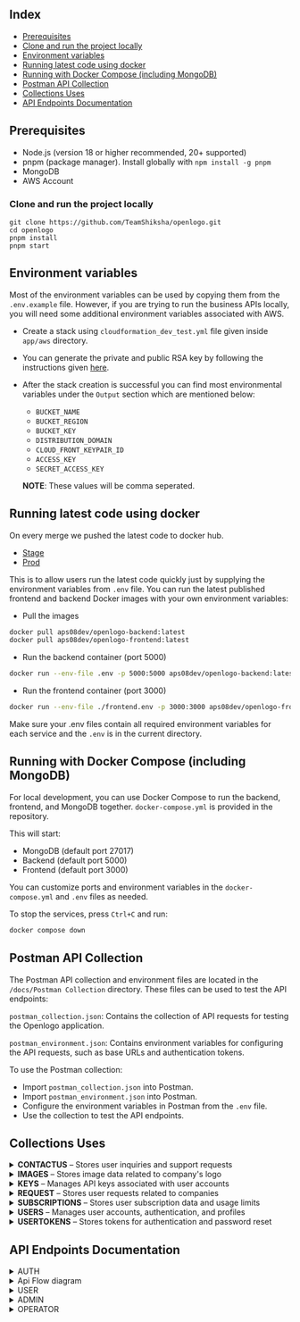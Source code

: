 ## Index

- [Prerequisites](#prerequisites)
- [Clone and run the project locally](#clone-and-run-the-project-locally)
- [Environment variables](#environment-variables)
- [Running latest code using docker](#running-latest-code-using-docker)
- [Running with Docker Compose (including MongoDB)](#running-with-docker-compose-including-mongodb)
- [Postman API Collection](#postman-api-collection)
- [Collections Uses](#collections-uses)
- [API Endpoints Documentation](#api-endpoints-documentation)

## Prerequisites
- Node.js (version 18 or higher recommended, 20+ supported)
- pnpm (package manager). Install globally with `npm install -g pnpm`
- MongoDB
- AWS Account

### Clone and run the project locally
   ```
   git clone https://github.com/TeamShiksha/openlogo.git
   cd openlogo
   pnpm install
   pnpm start
   ```

## Environment variables

Most of the environment variables can be used by copying them from the `.env.example` file. However, if you are trying to run the business APIs locally, you will need some additional environment variables associated with AWS.

- Create a stack using `cloudformation_dev_test.yml` file given inside `app/aws` directory.
- You can generate the private and public RSA key by following the instructions given [here](https://docs.aws.amazon.com/AmazonCloudFront/latest/DeveloperGuide/private-content-trusted-signers.html).
- After the stack creation is successful you can find most environmental variables under the `Output` section which are mentioned below:
   - `BUCKET_NAME`
   - `BUCKET_REGION`
   - `BUCKET_KEY`
   - `DISTRIBUTION_DOMAIN`
   - `CLOUD_FRONT_KEYPAIR_ID`
   - `ACCESS_KEY`
   - `SECRET_ACCESS_KEY`

    **NOTE**: These values will be comma seperated.

## Running latest code using docker

On every merge we pushed the latest code to docker hub.
- [Stage](https://hub.docker.com/u/aps08dev)
- [Prod](https://hub.docker.com/u/aps08)

This is to allow users run the latest code quickly just by supplying the environment variables from `.env` file. You can run the latest published frontend and backend Docker images with your own environment variables:
- Pull the images
```sh
docker pull aps08dev/openlogo-backend:latest
docker pull aps08dev/openlogo-frontend:latest
```
- Run the backend container (port 5000)
```sh
docker run --env-file .env -p 5000:5000 aps08dev/openlogo-backend:latest
```
- Run the frontend container (port 3000)
```sh
docker run --env-file ./frontend.env -p 3000:3000 aps08dev/openlogo-frontend:latest
```
Make sure your .env files contain all required environment variables for each service and the `.env` is in the current directory.

## Running with Docker Compose (including MongoDB)

For local development, you can use Docker Compose to run the backend, frontend, and MongoDB together. `docker-compose.yml` is provided in the repository.

This will start:
- MongoDB (default port 27017)
- Backend (default port 5000)
- Frontend (default port 3000)

You can customize ports and environment variables in the `docker-compose.yml` and `.env` files as needed.

To stop the services, press `Ctrl+C` and run:
```sh
docker compose down
```

## Postman API Collection

The Postman API collection and environment files are located in the ```/docs/Postman Collection``` directory. These files can be used to test the API endpoints:

```postman_collection.json```: Contains the collection of API requests for testing the Openlogo application.

```postman_environment.json```: Contains environment variables for configuring the API requests, such as base URLs and authentication tokens.

To use the Postman collection:

- Import ```postman_collection.json``` into Postman.
- Import ```postman_environment.json``` into Postman.
- Configure the environment variables in Postman from the ```.env``` file.
- Use the collection to test the API endpoints.

## Collections Uses

<details>
  <summary><strong>CONTACTUS</strong> – Stores user inquiries and support requests</summary>
  <table>
    <thead>
      <tr><th>Field</th><th>Type</th><th>Description</th></tr>
    </thead>
    <tbody>
      <tr><td>email</td><td>string</td><td>User's email address (required)</td></tr>
      <tr><td>name</td><td>string</td><td>Name of the user (required)</td></tr>
      <tr><td>message</td><td>string</td><td>Message or inquiry submitted by user (required)</td></tr>
      <tr><td>status</td><td>string (enum)</td><td>Status of the inquiry (e.g. PENDING)</td></tr>
      <tr><td>operator</td><td>ObjectId (ref: users)</td><td>Support operator assigned to handle the inquiry</td></tr>
      <tr><td>is_deleted</td><td>boolean</td><td>Soft delete flag</td></tr>
      <tr><td>openedAt</td><td>date</td><td>Timestamp when inquiry was opened</td></tr>
      <tr><td>closedAt</td><td>date (nullable)</td><td>Timestamp when inquiry was closed</td></tr>
      <tr><td>updated_at</td><td>date</td><td>Last update timestamp</td></tr>
      <tr><td>comment</td><td>string (optional)</td><td>Operator’s internal comments</td></tr>
    </tbody>
  </table>
</details>

<details>
  <summary><strong>IMAGES</strong> – Stores image data related to company's logo</summary>
  <table>
    <thead>
      <tr><th>Field</th><th>Type</th><th>Description</th></tr>
    </thead>
    <tbody>
      <tr><td>user_id</td><td>string</td><td>ID of the user who uploaded the image (required)</td></tr>
      <tr><td>company_name</td><td>string</td><td>Name of the company associated with the image (required)</td></tr>
      <tr><td>company_uri</td><td>string</td><td>URI related to the company (required)</td></tr>
      <tr><td>image_size</td><td>number</td><td>Size of the image in bytes (required)</td></tr>
      <tr><td>is_deleted</td><td>boolean</td><td>Soft delete flag</td></tr>
      <tr><td>updated_at</td><td>date</td><td>Last updated timestamp</td></tr>
      <tr><td>extension</td><td>string</td><td>File extension of the image (required)</td></tr>
    </tbody>
  </table>
</details>

<details>
  <summary><strong>KEYS</strong> – Manages API keys associated with user accounts</summary>
  <table>
    <thead>
      <tr><th>Field</th><th>Type</th><th>Description</th></tr>
    </thead>
    <tbody>
      <tr><td>api_key</td><td>string (hashed)</td><td>API key string (auto-generated and hashed)</td></tr>
      <tr><td>key_description</td><td>string</td><td>Description or label for the API key (required)</td></tr>
      <tr><td>updated_at</td><td>date</td><td>Last updated timestamp</td></tr>
      <tr><td>subscription_id</td><td>ObjectId (ref: subscriptions)</td><td>Subscription associated with the key</td></tr>
    </tbody>
  </table>
</details>

<details>
  <summary><strong>REQUEST</strong> – Stores user requests related to companies</summary>
  <table>
    <thead>
      <tr><th>Field</th><th>Type</th><th>Description</th></tr>
    </thead>
    <tbody>
      <tr><td>user_id</td><td>ObjectId (ref: users)</td><td>User who submitted the request (required)</td></tr>
      <tr><td>companyUrl</td><td>string (URL)</td><td>Company URL (validated) (required)</td></tr>
      <tr><td>status</td><td>string (enum)</td><td>Status of the request (default: PENDING)</td></tr>
      <tr><td>operator</td><td>ObjectId (ref: users)</td><td>Assigned operator handling the request</td></tr>
      <tr><td>comment</td><td>string (optional)</td><td>Internal comments by operator</td></tr>
      <tr><td>openedAt</td><td>date</td><td>Timestamp when request was opened</td></tr>
      <tr><td>closedAt</td><td>date (nullable)</td><td>Timestamp when request was closed</td></tr>
      <tr><td>updated_at</td><td>date</td><td>Last updated timestamp</td></tr>
    </tbody>
  </table>
</details>

<details>
  <summary><strong>SUBSCRIPTIONS</strong> – Stores user subscription data and usage limits</summary>
  <table>
    <thead>
      <tr><th>Field</th><th>Type</th><th>Description</th></tr>
    </thead>
    <tbody>
      <tr><td>type</td><td>string (enum)</td><td>Subscription type (required)</td></tr>
      <tr><td>key_limit</td><td>number</td><td>Maximum allowed API keys (required)</td></tr>
      <tr><td>usage_limit</td><td>number</td><td>Maximum allowed usage count (required)</td></tr>
      <tr><td>usage_count</td><td>number</td><td>Current usage count (default: 0)</td></tr>
      <tr><td>is_active</td><td>boolean</td><td>Whether subscription is active (required)</td></tr>
      <tr><td>payment</td><td>string (optional)</td><td>Payment info or transaction reference</td></tr>
      <tr><td>updated_at</td><td>date</td><td>Last updated timestamp</td></tr>
    </tbody>
  </table>
</details>

<details>
  <summary><strong>USERS</strong> – Manages user accounts, authentication, and profiles</summary>
  <table>
    <thead>
      <tr><th>Field</th><th>Type</th><th>Description</th></tr>
    </thead>
    <tbody>
      <tr><td>email</td><td>string (unique)</td><td>User email for login (required)</td></tr>
      <tr><td>name</td><td>string</td><td>User full name (required)</td></tr>
      <tr><td>password</td><td>string (hashed)</td><td>User password (required)</td></tr>
      <tr><td>role</td><td>string (enum)</td><td>User role, e.g., CUSTOMER (default)</td></tr>
      <tr><td>is_verified</td><td>boolean</td><td>Email verification status (default: false)</td></tr>
      <tr><td>subscription_id</td><td>ObjectId (ref: subscriptions)</td><td>Reference to user subscription</td></tr>
      <tr><td>keys</td><td>Array of ObjectId (ref: keys)</td><td>API keys linked to user</td></tr>
      <tr><td>is_deleted</td><td>boolean</td><td>Soft delete flag</td></tr>
      <tr><td>updated_at</td><td>date</td><td>Last update timestamp</td></tr>
    </tbody>
  </table>
</details>

<details>
  <summary><strong>USERTOKENS</strong> – Stores tokens for authentication and password reset</summary>
  <table>
    <thead>
      <tr><th>Field</th><th>Type</th><th>Description</th></tr>
    </thead>
    <tbody>
      <tr><td>token</td><td>string</td><td>Unique token string (auto-generated)</td></tr>
      <tr><td>user_id</td><td>string</td><td>ID of the user associated with the token</td></tr>
      <tr><td>type</td><td>string (enum)</td><td>Type of token (FORGOT, VERIFY)</td></tr>
      <tr><td>is_deleted</td><td>boolean</td><td>Soft delete flag</td></tr>
      <tr><td>expire_at</td><td>date</td><td>Expiration timestamp (default 1 day after creation)</td></tr>
    </tbody>
  </table>
</details>

## API Endpoints Documentation

<details>
<summary>AUTH</summary>

| URL | Method | Auth Required | Description |
|-----|--------|---------------|-------------|
| `/auth/signup` | POST | False | Register a new user |

> <details>
> <summary>Request body</summary>
>
> ```json
> {
>   "name": "Arjun Sharma",
>   "email": "arjunsharma@gmail.com",
>   "password": "securePassword@123",
>   "confirmPassword": "securePassword@123"
> }
> ```
> </details>
>
> <details>
> <summary>Response body</summary>
>
> ```json
> {
>   "statusCode": 200
> }
> ```
>
> **Response:** `200 OK` - User registered successfully</br>
> **Response:** `400 Bad Request` - Invalid input data</br>
> **Response:** `409 Conflict` - Email already exists
> </details>

<details>
<summary>Api Flow diagram</summary>

```mermaid
flowchart TD
%% API Flow: POST /auth/signup
Start[POST /auth/signup<br/>Request Body: name + email + password] --> ValidateInput[Validate Request Body]

ValidateInput --> InputValid{Input Valid?}
InputValid -->|No| Input422[Return 422 Invalid Input Data]
InputValid -->|Yes| CheckEmail[Check if Email Exists]

CheckEmail --> EmailExists{Email Already Exists?}
EmailExists -->|Yes| Email400[Return 400 Email Already Exists]
EmailExists -->|No| CreateSubscription[Create New Subscription]

CreateSubscription --> SubCreated{Subscription Created?}
SubCreated -->|No| Server500[Return 500 Internal Server Error]
SubCreated -->|Yes| CreateUser[Create New User]

CreateUser --> UserCreated{User Created?}
UserCreated -->|No| Server500
UserCreated -->|Yes| CreateToken[Create Verification Token]

CreateToken --> TokenCreated{Token Created?}
TokenCreated -->|No| Success201[Return 201 Something Went Wrong]
TokenCreated -->|Yes| SendEmail[Send Verification Email]

SendEmail --> Success200[Return 200 OK]

classDef startEnd fill:#81C8FF,stroke:#4682B4,stroke-width:2px,color:#000;
classDef decision fill:#FFD54F,stroke:#FFB300,stroke-width:2px,color:#000;
classDef success fill:#A5D6A7,stroke:#388E3C,stroke-width:2px,color:#000;
classDef error fill:#EF9A9A,stroke:#D32F2F,stroke-width:2px,color:#000;
classDef warning fill:#FFCC80,stroke:#F57C00,stroke-width:2px,color:#000;

class Start,Success200 startEnd
class InputValid,EmailExists,SubCreated,UserCreated,TokenCreated decision
class Success200 success
class Input422,Email400,Server500 error
class Success201 warning

``` 
</details>

---
| URL | Method | Auth Required | Description |
|-----|--------|---------------|-------------|
| `/auth/signin` | POST | False | Log in and start a session |

> <details>
> <summary>Request body</summary>
>
> ```json
> {
>   "email": "arjunsharma@gmail.com",
>   "password": "securePassword@123"
> }
> ```
> </details>
>
> <details>
> <summary>Response body</summary>
>
> ```json
> {
>   "statusCode": 200
> }
> ```
>
> **Response:** `200 OK` - Login successful</br>
> **Response:** `401 Unauthorized` - Invalid credentials</br>
> **Response:** `400 Bad Request` - Invalid input data
> </details>


<details>
<summary>Api Flow diagram</summary>

```mermaid
flowchart TD
%% API Flow: POST /auth/signin
Start[POST /auth/signin<br/>Request Body: email + password] --> GuestCheck{Guest User?}

GuestCheck -->|Yes| GetGuestUser[Get Guest User Data]
GuestCheck -->|No| ValidateInput[Validate Request Body]

ValidateInput --> InputValid{Input Valid?}
InputValid -->|No| Input422[Return 422 Invalid Input Data]
InputValid -->|Yes| CheckUser[Check if User Exists]

CheckUser --> UserExists{User Exists?}
UserExists -->|No| User404[Return 404 Incorrect Email/Password]
UserExists -->|Yes| CheckVerified{Email Verified?}

CheckVerified -->|No| Verify403[Return 403 Email Not Verified]
CheckVerified -->|Yes| VerifyPassword[Match Password]

VerifyPassword --> PasswordMatch{Password Matches?}
PasswordMatch -->|No| User404
PasswordMatch -->|Yes| SetCookie[Set JWT Cookie]

GetGuestUser --> SetCookie
SetCookie --> Success200[Return 200 OK]

classDef startEnd fill:#81C8FF,stroke:#4682B4,stroke-width:2px,color:#000;
classDef decision fill:#FFD54F,stroke:#FFB300,stroke-width:2px,color:#000;
classDef success fill:#A5D6A7,stroke:#388E3C,stroke-width:2px,color:#000;
classDef error fill:#EF9A9A,stroke:#D32F2F,stroke-width:2px,color:#000;
classDef warning fill:#FFCC80,stroke:#F57C00,stroke-width:2px,color:#000;

class Start,Success200 startEnd
class GuestCheck,InputValid,UserExists,CheckVerified,PasswordMatch decision
class Success200 success
class Input422,User404,Verify403 error

``` 
</details>

---
| URL | Method | Auth Required | Description |
|-----|--------|---------------|-------------|
| `/auth/signout` | POST | True | Terminate the session |

> <details>
> <summary>Response body</summary>
>
> ```json
> {
>   "message": "Logged out successfully",
>   "success": true
> }
> ```
>
> **Response:** `200 OK` - Logout successful</br>
> **Response:** `401 Unauthorized` - Not authenticated
> </details>


<details>
<summary>Api Flow diagram</summary>

```mermaid
flowchart TD
%% API Flow: POST /auth/signout
Start[POST /auth/signout] --> CheckCookie{JWT Cookie Present?}

CheckCookie -->|No| Cookie400[Return 400 Session Failed]
CheckCookie -->|Yes| ClearCookie[Clear JWT Cookie]

ClearCookie --> Success205[Return 205 Reset Content]

classDef startEnd fill:#81C8FF,stroke:#4682B4,stroke-width:2px,color:#000;
classDef decision fill:#FFD54F,stroke:#FFB300,stroke-width:2px,color:#000;
classDef success fill:#A5D6A7,stroke:#388E3C,stroke-width:2px,color:#000;
classDef error fill:#EF9A9A,stroke:#D32F2F,stroke-width:2px,color:#000;
classDef warning fill:#FFCC80,stroke:#F57C00,stroke-width:2px,color:#000;

class Start,Success205 startEnd
class CheckCookie decision
class Success205 success
class Cookie400 error
``` 
</details>

---
| URL | Method | Auth Required | Description |
|-----|--------|---------------|-------------|
| `/auth/verify/:token?` | GET | False | Validate the user session token or verify email |

> <details>
> <summary>Response body</summary>
>
> ```json
> {
>   "statusCode" : 200
> }
> ```
>
> **Response:** `200 OK` - Token valid or email verified</br>
> **Response:** `400 Bad Request` - Invalid token</br>
> **Response:** `401 Unauthorized` - Invalid session
> </details>


<details>
<summary>Api Flow diagram</summary>

```mermaid
flowchart TD
%% API Flow: GET /auth/verify/:token
Start[GET /auth/verify/:token<br/>Param: token] --> ValidateToken{Token Present?}

ValidateToken -->|No| Token422[Return 422 Invalid Token]
ValidateToken -->|Yes| FetchToken[Fetch User Token]

FetchToken --> TokenExists{Token Exists?}
TokenExists -->|No| CheckDeleted[Check Deleted Token]
TokenExists -->|Yes| CheckExpiry{Token Expired?}

CheckDeleted --> DeletedExists{Deleted Token Found?}
DeletedExists -->|Yes| Already200[Return 200 Already Verified]
DeletedExists -->|No| Token400[Return 400 Invalid Token]

CheckExpiry -->|Yes| Expired403[Return 403 Expired Token]
CheckExpiry -->|No| GetUser[Get User Data]

GetUser --> UserExists{User Exists?}
UserExists -->|No| User404[Return 404 Invalid Token]
UserExists -->|Yes| AlreadyVerified{Already Verified?}

AlreadyVerified -->|Yes| DeleteToken[Delete Token]
DeleteToken --> Already200
AlreadyVerified -->|No| VerifyUser[Verify User Account]

VerifyUser --> VerifySuccess{Verification Successful?}
VerifySuccess -->|No| Verify500[Return 500 Verification Failed]
VerifySuccess -->|Yes| DeleteTokenSuccess[Delete Used Token]

DeleteTokenSuccess --> DeleteSuccess{Delete Successful?}
DeleteSuccess -->|No| Server500[Return 500 Internal Server Error]
DeleteSuccess -->|Yes| Success200[Return 200 Email Verified Successfully]

classDef startEnd fill:#81C8FF,stroke:#4682B4,stroke-width:2px,color:#000;
classDef decision fill:#FFD54F,stroke:#FFB300,stroke-width:2px,color:#000;
classDef success fill:#A5D6A7,stroke:#388E3C,stroke-width:2px,color:#000;
classDef error fill:#EF9A9A,stroke:#D32F2F,stroke-width:2px,color:#000;
classDef warning fill:#FFCC80,stroke:#F57C00,stroke-width:2px,color:#000;

class Start,Success200,Already200 startEnd
class ValidateToken,TokenExists,DeletedExists,CheckExpiry,UserExists,AlreadyVerified,VerifySuccess,DeleteSuccess decision
class Success200,Already200 success
class Token422,Token400,Expired403,User404,Verify500,Server500 error

``` 
</details>

---
| URL | Method | Auth Required | Description |
|-----|--------|---------------|-------------|
| `/auth/password/forgot` | POST | False | Initiate password recovery |

> <details>
> <summary>Request body</summary>
>
> ```json
> {
>   "email": "user@example.com"
> }
> ```
> </details>
>
> <details>
> <summary>Response body</summary>
>
> ```json
> {
>   "statusCode": 200
> }
> ```
>
> **Response:** `200 OK` - Password reset email sent</br>
> **Response:** `400 Bad Request` - Invalid email</br>
> **Response:** `404 Not Found` - Email not found
> </details>


<details>
<summary>Api Flow diagram</summary>

```mermaid

flowchart TD
%% API Flow: POST /auth/password/forgot
Start[POST /auth/password/forgot<br/>Request Body: email] --> ValidateInput[Validate Request Body]

ValidateInput --> InputValid{Input Valid?}
InputValid -->|No| Input422[Return 422 Invalid Input Data]
InputValid -->|Yes| CheckUser[Check if User Exists]

CheckUser --> UserExists{User Exists?}
UserExists -->|No| User404[Return 404 Email Doesn't Exist]
UserExists -->|Yes| CreateToken[Create Forgot Password Token]

CreateToken --> TokenCreated{Token Created?}
TokenCreated -->|No| Server500[Return 500 Internal Server Error]
TokenCreated -->|Yes| SendEmail[Send Reset Email]

SendEmail --> Success200[Return 200 OK]

classDef startEnd fill:#81C8FF,stroke:#4682B4,stroke-width:2px,color:#000;
classDef decision fill:#FFD54F,stroke:#FFB300,stroke-width:2px,color:#000;
classDef success fill:#A5D6A7,stroke:#388E3C,stroke-width:2px,color:#000;
classDef error fill:#EF9A9A,stroke:#D32F2F,stroke-width:2px,color:#000;
classDef warning fill:#FFCC80,stroke:#F57C00,stroke-width:2px,color:#000;

class Start,Success200 startEnd
class InputValid,UserExists,TokenCreated decision
class Success200 success
class Input422,User404,Server500 error

``` 
</details>

---
| URL | Method | Auth Required | Description |
|-----|--------|---------------|-------------|
| `/auth/password/forgot/:token?` | GET | False | Get password reset session |

> <details>
> <summary>Response body</summary>
>
> ```json
> {
>   "statusCode": 200
> }
> ```
>
> **Response:** `200 OK` - Token valid</br>
> **Response:** `400 Bad Request` - Invalid token</br>
> **Response:** `401 Unauthorized` - Token expired
> </details>


<details>
<summary>Api Flow diagram</summary>

```mermaid

flowchart TD
%% API Flow: GET /auth/password/forgot/:token
Start[GET /auth/password/forgot/:token<br/>Param: token] --> ValidateToken{Token Present?}

ValidateToken -->|No| Token422[Return 422 Invalid Token]
ValidateToken -->|Yes| FetchToken[Fetch User Token]

FetchToken --> TokenExists{Token Exists?}
TokenExists -->|No| User404[Return 404 User Not Found]
TokenExists -->|Yes| CheckExpiry{Token Expired?}

CheckExpiry -->|Yes| Expired403[Return 403 Expired Token]
CheckExpiry -->|No| SetCookie[Set Reset Session Cookie]

SetCookie --> Success200[Return 200 OK]

classDef startEnd fill:#81C8FF,stroke:#4682B4,stroke-width:2px,color:#000;
classDef decision fill:#FFD54F,stroke:#FFB300,stroke-width:2px,color:#000;
classDef success fill:#A5D6A7,stroke:#388E3C,stroke-width:2px,color:#000;
classDef error fill:#EF9A9A,stroke:#D32F2F,stroke-width:2px,color:#000;
classDef warning fill:#FFCC80,stroke:#F57C00,stroke-width:2px,color:#000;

class Start,Success200 startEnd
class ValidateToken,TokenExists,CheckExpiry decision
class Success200 success
class Token422,User404,Expired403 error

``` 
</details>

---
| URL | Method | Auth Required | Description |
|-----|--------|---------------|-------------|
| `/auth/password/reset` | PATCH | False | Reset user password |

> <details>
> <summary>Request body</summary>
>
> ```json
> {
>   "token": "resetToken123",
>   "newPassword": "newSecurePassword@123",
>   "confirmPassword" : "newSecurePassword@123"
> }
> ```
> </details>
>
> <details>
> <summary>Response body</summary>
>
> ```json
> {
>   "statusCode": 200
> }
> ```
>
> **Response:** `200 OK` - Password reset successful</br>
> **Response:** `400 Bad Request` - Invalid input data</br>
> **Response:** `401 Unauthorized` - Invalid or expired token
> </details>


<details>
<summary>Api Flow diagram</summary>

```mermaid
flowchart TD
%% API Flow: PATCH /auth/password/reset
Start[PATCH /auth/password/reset<br/>Request Body: token + newPassword] --> CheckSession{Reset Session Cookie?}

CheckSession -->|No| Session401[Return 401 Verification Failed]
CheckSession -->|Yes| ValidateInput[Validate Request Body]

ValidateInput --> InputValid{Input Valid?}
InputValid -->|No| Input422[Return 422 Invalid Input Data]
InputValid -->|Yes| GetUser[Get User Data]

GetUser --> UpdatePassword[Update User Password]
UpdatePassword --> UpdateSuccess{Update Successful?}

UpdateSuccess -->|No| Password400[Return 400 Password Failed]
UpdateSuccess -->|Yes| ValidateToken[Validate Provided Token]

ValidateToken --> TokenValid{Token Valid?}
TokenValid -->|No| Token403[Return 403 Password Failed]
TokenValid -->|Yes| DeleteToken[Delete Used Token]

DeleteToken --> Success200[Return 200 OK]

classDef startEnd fill:#81C8FF,stroke:#4682B4,stroke-width:2px,color:#000;
classDef decision fill:#FFD54F,stroke:#FFB300,stroke-width:2px,color:#000;
classDef success fill:#A5D6A7,stroke:#388E3C,stroke-width:2px,color:#000;
classDef error fill:#EF9A9A,stroke:#D32F2F,stroke-width:2px,color:#000;
classDef warning fill:#FFCC80,stroke:#F57C00,stroke-width:2px,color:#000;

class Start,Success200 startEnd
class CheckSession,InputValid,UpdateSuccess,TokenValid decision
class Success200 success
class Session401,Input422,Password400,Token403 error

``` 
</details>

---
| URL | Method | Auth Required | Description |
|-----|--------|---------------|-------------|
| `/auth/password/validate-session` | GET | False | Validate user session cookie |

> <details>
> <summary>Response body</summary>
>
> ```json
> {
>   "statusCode": 200,
>   "userData" : {
>     "name": "john",
>     "email": "johndoe@example.com",
>     "role": "ADMIN",
>     "is_verified": true,
>     "subscription_id": "6850237718e51707367387bd",
>     "userId": "6850237718e51707367387bf",
>     "created_at": "2025-06-16T14:00:23.000Z",
>     "is_deleted": false,
>     "updated_at": "2025-06-16T14:00:23.183Z"
>   }
> }
> ```
> **Response:** `200 OK` - successfully Validated</br>
> **Response:** `401 Unauthorized` - Invalid Credentials
> </details>

</details>


<details>
<summary>Api Flow diagram</summary>

```mermaid

flowchart TD
%% API Flow: GET /auth/validate-session
Start[GET /auth/validate-session] --> Auth{Authorized?}

Auth -->|No| Auth401[Return 401 Unauthorized]
Auth -->|Yes| Success200[Return 200 OK + User Data]

classDef startEnd fill:#81C8FF,stroke:#4682B4,stroke-width:2px,color:#000;
classDef decision fill:#FFD54F,stroke:#FFB300,stroke-width:2px,color:#000;
classDef success fill:#A5D6A7,stroke:#388E3C,stroke-width:2px,color:#000;
classDef error fill:#EF9A9A,stroke:#D32F2F,stroke-width:2px,color:#000;
classDef warning fill:#FFCC80,stroke:#F57C00,stroke-width:2px,color:#000;

class Start,Success200 startEnd
class Auth decision
class Success200 success
class Auth401 error

``` 
</details>


<details>
<summary>USER</summary>

| URL | Method | Auth Required | Description |
|-----|--------|---------------|-------------|
| `/user/me` | GET | True | Retrieve authenticated user profile |

> <details>
> <summary>Response body</summary>
>
> ```json
> {
>    "statusCode": 200,
>    "data": {
>        "name": "ahrak nivah",
>        "email": "enyyvish@gmail.com",
>        "role": "CUSTOMER",
>        "is_verified": true,
>        "subscription_id": "6826d68a0fbea0d79998ef43",
>        "userId": "6826d68a0fbea0d79998ef45",
>        "created_at": "2025-05-16T06:09:14.000Z",
>        "is_deleted": false,
>        "updated_at": "2025-05-16T06:09:14.513Z",
>        "subscription": {
>            "_id": "6826d68a0fbea0d79998ef43",
>            "type": "HOBBY",
>            "key_limit": 2,
>            "usage_limit": 500,
>            "usage_count": 0,
>            "is_active": true,
>            "updated_at": "2025-05-16T06:09:14.288Z"
>        },
>        "keys": []
>    }
>}
> ```
>
> **Response:** `200 OK` - User profile retrieved successfully</br>
> **Response:** `401 Unauthorized` - Not authenticated</br>
> **Response:** `404 Not Found` - User not found
> </details>

<details>
<summary>Api Flow diagram</summary>

```mermaid
 flowchart TD
%% API Flow: GET /user/me
Start[GET /user/me] --> Auth{Authorized?}

Auth -->|No| Auth401[Return 401 Unauthorized]
Auth -->|Yes| ExtractUserId[Extract userId from token]

ExtractUserId --> GetUser[Get User Data]
GetUser --> UserExists{User exists?}

UserExists -->|No| User404[Return 404 User Not Found]
UserExists -->|Yes| GetSubscription[Fetch Subscription]

GetSubscription --> SubExists{Subscription?}
SubExists -->|No| Partial206[Return 206 Partial Content]
SubExists -->|Yes| GetKeys[Get API Keys]

GetKeys --> KeysFound{Keys?}
KeysFound -->|No| Partial206
KeysFound -->|Yes| FormatData[Build Full User Profile Response]

FormatData --> FormatSuccess{Format Successful?}
FormatSuccess -->|No| FormatError500[Return 500 Internal Server Error]
FormatSuccess -->|Yes| Success200[Return 200 OK]

classDef startEnd fill:#81C8FF,stroke:#4682B4,stroke-width:2px,color:#000;
classDef decision fill:#FFD54F,stroke:#FFB300,stroke-width:2px,color:#000;
classDef success fill:#A5D6A7,stroke:#388E3C,stroke-width:2px,color:#000;
classDef error fill:#EF9A9A,stroke:#D32F2F,stroke-width:2px,color:#000;
classDef warning fill:#FFCC80,stroke:#F57C00,stroke-width:2px,color:#000;

class Start,Success200 startEnd
class Auth,UserExists,SubExists,KeysFound,FormatSuccess decision
class Success200 success
class Auth401,User404,FormatError500 error
class Partial206 warning

``` 
</details>

---
| URL | Method | Auth Required | Description |
|-----|--------|---------------|-------------|
| `/user/me` | PATCH | True | Update user profile details |

> <details>
> <summary>Request body</summary>
>
> ```json
>  {
>    "name": "local lamma"
>  }
>
> ```
> </details>
>
> <details>
> <summary>Response body</summary>
>
> ```json
> {
>   "statusCode" : 200
> }
> ```
>
> **Response:** `200 OK` - Profile updated successfully</br>
> **Response:** `400 Bad Request` - Invalid input data</br>
> **Response:** `401 Unauthorized` - Not authenticated
> </details>

<details>
<summary>Api Flow diagram</summary>

```mermaid
flowchart TD
%% API Flow: PATCH /user/me
Start[PATCH /user/me<br/>Request Body: name] --> Auth{Authorized?}

Auth -->|No| Auth401[Return 401 Unauthorized]
Auth -->|Yes| ExtractUserId[Extract userId from token]

ExtractUserId --> ValidateInput[Validate Request Body]
ValidateInput --> InputValid{Input Valid?}

InputValid -->|No| Input422[Return 422 Invalid Input Data]
InputValid -->|Yes| GetUser[Get User Data]

GetUser --> UserExists{User exists?}

UserExists -->|No| User404[Return 404 User Not Found]
UserExists -->|Yes| UpdateUser[Update User Profile]

UpdateUser --> UpdateSuccess{Update Successful?}
UpdateSuccess -->|No| Server500[Return 500 Internal Error]
UpdateSuccess -->|Yes| Success200[Return 200 OK]

classDef startEnd fill:#81C8FF,stroke:#4682B4,stroke-width:2px,color:#000;
classDef decision fill:#FFD54F,stroke:#FFB300,stroke-width:2px,color:#000;
classDef success fill:#A5D6A7,stroke:#388E3C,stroke-width:2px,color:#000;
classDef error fill:#EF9A9A,stroke:#D32F2F,stroke-width:2px,color:#000;
classDef warning fill:#FFCC80,stroke:#F57C00,stroke-width:2px,color:#000;

class Start,Success200 startEnd
class Auth,InputValid,UserExists,UpdateSuccess decision
class Success200 success
class Auth401,Input422,User404,Server500 error

```
</details>

---
| URL | Method | Auth Required | Description |
|-----|--------|---------------|-------------|
| `/user/me` | DELETE | True | Permanently delete the user account |

> <details>
> <summary>Response body</summary>
>
> ```json
> {
>   "statusCode": 200
> }
> ```
> 
> **Response:** `200 OK` - Account deleted successfully</br>
> **Response:** `401 Unauthorized` - Not authenticated</br>
> **Response:** `404 Not Found` - User not found
> </details>


<details>
<summary>Api Flow diagram</summary>

```mermaid
flowchart TD
%% API Flow: DELETE /user/me
Start[DELETE /user/me] --> Auth{Authorized?}

Auth -->|No| Auth401[Return 401 Unauthorized]
Auth -->|Yes| ExtractUserId[Extract userId from token]

ExtractUserId --> GetUser[Get User Data]
GetUser --> UserExists{User exists?}

UserExists -->|No| User404[Return 404 User Not Found]
UserExists -->|Yes| SoftDelete[Set is_deleted = true]

SoftDelete --> UpdateUser[Update User in Database]
UpdateUser --> UpdateSuccess{Update Successful?}

UpdateSuccess -->|No| Server500[Return 500 Internal Server Error]
UpdateSuccess -->|Yes| ClearCookies[Clear Session Cookies]

ClearCookies --> Success200[Return 200 OK]

classDef startEnd fill:#81C8FF,stroke:#4682B4,stroke-width:2px,color:#000;
classDef decision fill:#FFD54F,stroke:#FFB300,stroke-width:2px,color:#000;
classDef success fill:#A5D6A7,stroke:#388E3C,stroke-width:2px,color:#000;
classDef error fill:#EF9A9A,stroke:#D32F2F,stroke-width:2px,color:#000;
classDef warning fill:#FFCC80,stroke:#F57C00,stroke-width:2px,color:#000;

class Start,Success200 startEnd
class Auth,UserExists,UpdateSuccess decision
class Success200 success
class Auth401,User404,Server500 error
class SoftDelete,UpdateUser,ClearCookies process

```
</details>

---
| URL | Method | Auth Required | Description |
|-----|--------|---------------|-------------|
| `/user/me/api-key` | POST | True | Generate a new API key |

> <details>
> <summary>Request body</summary>
>
> ```json
> {
>   "key_description": "sample key"
> }
> ```
> </details>
>
> <details>
> <summary>Response body</summary>
>
> ```json
> {
>    "statusCode": 200,
>    "data": {
>        "key_description": "sample key",
>        "subscription_id": "6826d68a0fbea0d79998ef43",
>        "_id": "684d52e03469f433197aa44a",
>        "api_key": "10E38C50555040A2A0220B6DB0AFDAE4",
>        "updated_at": "2025-06-14T10:45:52.395Z",
>        "__v": 0
>    }
> }
> ```
> 
> **Response:** `200 OK` - API key generated successfully</br>
> **Response:** `400 Bad Request` - Invalid input data</br>
> **Response:** `401 Unauthorized` - Not authenticated</br>
> **Response:** `403 Forbidden` - Key limit reached
> </details>

<details>
<summary>Api Flow diagram</summary>

```mermaid
flowchart TD
%% API Flow: POST /user/me/api-key
Start[POST /user/me/api-key<br/>Request Body: key_description] --> Auth{Authorized?}

Auth -->|No| Auth401[Return 401 Unauthorized]
Auth -->|Yes| ExtractUserId[Extract userId from token]

ExtractUserId --> ValidateInput[Validate Request Body]
ValidateInput --> InputValid{Input Valid?}

InputValid -->|No| Input422[Return 422 Invalid Input Data]
InputValid -->|Yes| GetUser[Get User Data]

GetUser --> UserExists{User exists?}
UserExists -->|No| User404[Return 404 User Not Found]
UserExists -->|Yes| GetSubscription[Fetch Subscription]

GetSubscription --> CheckLimit{Check Key Limit?}
CheckLimit -->|Exceeded| Limit403[Return 403 Key Limit Reached]
CheckLimit -->|Within Limit| GenerateKey[Generate New API Key]

GenerateKey --> UpdateUser[Update User Keys Array]
UpdateUser --> CreateSuccess{Creation Successful?}

CreateSuccess -->|No| Server500[Return 500 Internal Server Error]
CreateSuccess -->|Yes| Success200[Return 200 OK + Key Data]

classDef startEnd fill:#81C8FF,stroke:#4682B4,stroke-width:2px,color:#000;
classDef decision fill:#FFD54F,stroke:#FFB300,stroke-width:2px,color:#000;
classDef success fill:#A5D6A7,stroke:#388E3C,stroke-width:2px,color:#000;
classDef error fill:#EF9A9A,stroke:#D32F2F,stroke-width:2px,color:#000;
classDef warning fill:#FFCC80,stroke:#F57C00,stroke-width:2px,color:#000;

class Start,Success200 startEnd
class Auth,InputValid,UserExists,CheckLimit,CreateSuccess decision
class Success200 success
class Auth401,Input422,User404,Server500 error
class Limit403 warning

```
</details>

---
| URL | Method | Auth Required | Description |
|-----|--------|---------------|-------------|
| `/user/me/api-key/:keyId` | DELETE | True | Revoke an API key |

> <details>
> <summary>Response body</summary>
>
> ```json
> {
>   "statusCode":200
> }
> ```
> 
> **Response:** `200 OK` - API key revoked successfully</br>
> **Response:** `401 Unauthorized` - Not authenticated</br>
> **Response:** `404 Not Found` - API key not found
> </details>

<details>
<summary>Api Flow diagram</summary>

 ```mermaid
flowchart TD
%% API Flow: DELETE /user/me/api-key/:keyId
Start[DELETE /user/me/api-key/:keyId<br/>Param: keyId] --> Auth{Authorized?}

Auth -->|No| Auth401[Return 401 Unauthorized]
Auth -->|Yes| ExtractUserId[Extract userId from token]

ExtractUserId --> ExtractKeyId[Extract keyId from params]
ExtractKeyId --> GetKey[Get API Key Data]

GetKey --> KeyExists{Key exists?}
KeyExists -->|No| Key404[Return 404 API Key Not Found]
KeyExists -->|Yes| CheckOwnership{User Owns Key?}

CheckOwnership -->|No| Key404
CheckOwnership -->|Yes| DeleteKey[Delete API Key]

DeleteKey --> UpdateUser[Remove from User Keys Array]
UpdateUser --> DeleteSuccess{Deletion Successful?}

DeleteSuccess -->|No| Server500[Return 500 Internal Server Error]
DeleteSuccess -->|Yes| Success200[Return 200 OK]

classDef startEnd fill:#81C8FF,stroke:#4682B4,stroke-width:2px,color:#000;
classDef decision fill:#FFD54F,stroke:#FFB300,stroke-width:2px,color:#000;
classDef success fill:#A5D6A7,stroke:#388E3C,stroke-width:2px,color:#000;
classDef error fill:#EF9A9A,stroke:#D32F2F,stroke-width:2px,color:#000;
classDef warning fill:#FFCC80,stroke:#F57C00,stroke-width:2px,color:#000;

class Start,Success200 startEnd
class Auth,KeyExists,CheckOwnership,DeleteSuccess decision
class Success200 success
class Auth401,Key404,Server500 error

```
</details>

---
| URL | Method | Auth Required | Description |
|-----|--------|---------------|-------------|
| `/user/me/password` | PUT | True | Update user password |

> <details>
> <summary>Request body</summary>
>
> ```json
> {
>   "currPassword": "oldPassword123",
>   "newPassword": "newPassword123"
> }
> ```
> </details>
>
> <details>
> <summary>Response body</summary>
>
> ```json
> {
>   "statusCode": 200
> }
> ```
> 
> **Response:** `200 OK` - Password updated successfully</br>
> **Response:** `400 Bad Request` - Invalid input data</br>
> **Response:** `401 Unauthorized` - Not authenticated or invalid current password
> </details>

 <details>
<summary>Api Flow diagram</summary>

 ```mermaid
flowchart TD
%% API Flow: PUT /user/me/password
Start[PUT /user/me/password<br/>Request Body: currPassword + newPassword] --> Auth{Authorized?}

Auth -->|No| Auth401[Return 401 Unauthorized]
Auth -->|Yes| ExtractUserId[Extract userId from token]

ExtractUserId --> ValidateInput[Validate Request Body]
ValidateInput --> InputValid{Input Valid?}

InputValid -->|No| Input422[Return 422 Invalid Input Data]
InputValid -->|Yes| GetUser[Get User Data]

GetUser --> UserExists{User exists?}
UserExists -->|No| User404[Return 404 User Not Found]
UserExists -->|Yes| VerifyPassword[Verify Current Password]

VerifyPassword --> PasswordMatch{Password Matches?}
PasswordMatch -->|No| Password400[Return 400 Incorrect Password]
PasswordMatch -->|Yes| HashNewPassword[Hash New Password]

HashNewPassword --> UpdateUser[Update User Password]
UpdateUser --> UpdateSuccess{Update Successful?}

UpdateSuccess -->|No| Server500[Return 500 Internal Server Error]
UpdateSuccess -->|Yes| Success200[Return 200 OK]

classDef startEnd fill:#81C8FF,stroke:#4682B4,stroke-width:2px,color:#000;
classDef decision fill:#FFD54F,stroke:#FFB300,stroke-width:2px,color:#000;
classDef success fill:#A5D6A7,stroke:#388E3C,stroke-width:2px,color:#000;
classDef error fill:#EF9A9A,stroke:#D32F2F,stroke-width:2px,color:#000;
classDef warning fill:#FFCC80,stroke:#F57C00,stroke-width:2px,color:#000;

class Start,Success200 startEnd
class Auth,InputValid,UserExists,PasswordMatch,UpdateSuccess decision
class Success200 success
class Auth401,Input422,User404,Password400,Server500 error

```
</details>

---
| URL | Method | Auth Required | Description |
|-----|--------|---------------|-------------|
| `/user/me/request` | POST | True | Raise logo Request |

> <details>
> <summary>Request body</summary>
>
> ```json
> {
>   "user_id": "6826d68a0fbea0d79998ef45",
>   "companyUrl": "https://company.com"
> }
> ```
> </details>
>
> <details>
> <summary>Response body</summary>
>
> ```json
> {
>   "statusCode": 200
> }
> ```
>
> **Response:** `200 OK` - Logo request submitted successfully</br>
> **Response:** `400 Bad Request` - Invalid input data</br>
> **Response:** `401 Unauthorized` - Not authenticated
> </details>

<details>
<summary>Api Flow diagram</summary>

```mermaid
flowchart TD
%% API Flow: POST /user/me/request
Start[POST /user/me/request<br/>Request Body: user_id + companyUrl] --> Auth{Authorized?}

Auth -->|No| Auth401[Return 401 Unauthorized]
Auth -->|Yes| ExtractUserId[Extract userId from token]

ExtractUserId --> ValidateInput[Validate Request Body]
ValidateInput --> InputValid{Input Valid?}

InputValid -->|No| Input400[Return 400 Invalid Input Data]
InputValid -->|Yes| CheckUser[Verify User ID Matches]

CheckUser --> UserMatch{User ID Matches?}
UserMatch -->|No| User403[Return 403 Forbidden]
UserMatch -->|Yes| CreateRequest[Create Logo Request]

CreateRequest --> CreateSuccess{Creation Successful?}
CreateSuccess -->|No| Server500[Return 500 Internal Server Error]
CreateSuccess -->|Yes| Success200[Return 200 OK]

classDef startEnd fill:#81C8FF,stroke:#4682B4,stroke-width:2px,color:#000;
classDef decision fill:#FFD54F,stroke:#FFB300,stroke-width:2px,color:#000;
classDef success fill:#A5D6A7,stroke:#388E3C,stroke-width:2px,color:#000;
classDef error fill:#EF9A9A,stroke:#D32F2F,stroke-width:2px,color:#000;
classDef warning fill:#FFCC80,stroke:#F57C00,stroke-width:2px,color:#000;

class Start,Success200 startEnd
class Auth,InputValid,UserMatch,CreateSuccess decision
class Success200 success
class Auth401,Input400,User403,Server500 error

```
</details>
</details>

<details>
<summary>ADMIN</summary>

| URL | Method | Auth Required | Description |
|-----|--------|---------------|-------------|
| `/catalog/stats` | GET | True | Get the user statistics |

> <details>
> <summary>Response body</summary>
>
> ```json
> {
>   "statusCode": 200,
>   "data": {
>     "Users": 10,
>     "Keys": 2,
>     "Requests": 0,
>     "Hits": 0
>   }
> }
> ```
>
> **Response:** `200 OK` - Statistics retrieved successfully</br>
> **Response:** `401 Unauthorized` - Not authenticated</br>
> **Response:** `403 Forbidden` - Not authorized
> </details>

---
| URL | Method | Auth Required | Description |
|-----|--------|---------------|-------------|
| `/catalog/permission/:userId/roles/:role` | PUT | True | Assign or modify user roles |

> <details>
> <summary>Request body</summary>
>
> ```json
> {
>   "email": "email@user.com"
> }
> ```
>
> </details>
> <details>
> <summary>Response body</summary>
>
> ```json
> {
>   "statusCode": 200
> }
> ```
>
> **Response:** `200 OK` - Role updated successfully</br>
> **Response:** `400 Bad Request` - Invalid role</br>
> **Response:** `401 Unauthorized` - Not authenticated</br>
> **Response:** `403 Forbidden` - Not authorized</br>
> **Response:** `404 Not Found` - User not found
> </details>

---
| URL | Method | Auth Required | Description |
|-----|--------|---------------|-------------|
| `/catalog/logo` | POST | True | Upload a new company logo |

> <details>
> <summary>Request body</summary>
>
> ```
> Form Data:
>   logo: File - The logo file to upload
>   companyUri: string - The company URL
> ```
> </details>
>
> <details>
> <summary>Response body</summary>
>
> ```json
> {
>   "statusCode": 200,
>   "message": "Image updated successfully.",
>   "data": {
>     "_id": "image_id",
>     "updatedAt": "timestamp"
>   }
> }
> ```
>
> **Response:** `200 OK` - Logo uploaded successfully </br>
> **Response:** `400 Bad Request` - Invalid input data</br>
> **Response:** `401 Unauthorized` - Not authenticated</br>
> **Response:** `403 Forbidden` - Not authorized
> </details>

---
| URL | Method | Auth Required | Description |
|-----|--------|---------------|-------------|
| `/catalog/logo` | PUT | True | Update an existing logo |

> <details>
> <summary>Request body</summary>
>
> ```
> Form Data:
>   logo: File  - The logo file to upload
>   id: string  - The ID of the logo to update
> ```
> </details>
>
> <details>
> <summary>Response body</summary>
>
> ```json
> {
>   "statusCode": 200,
>   "message": "Image updated successfully.",
>   "data": {
>     "_id": "image_id",
>     "updatedAt": "timestamp"
>   }
> }
> ```
>
> **Response:** `200 OK` - Logo updated successfully</br>
> **Response:** `400 Bad Request` - Invalid input data</br>
> **Response:** `401 Unauthorized` - Not authenticated</br>
> **Response:** `403 Forbidden` - Not authorized</br>
> **Response:** `404 Not Found` - Logo not found
> </details>

---
| URL | Method | Auth Required | Description |
|-----|--------|---------------|-------------|
| `/catalog/logos` | GET | True | Retrieve a list of all uploaded logos |

> <details>
> <summary>Response body</summary>
>
> ```json
> {
>   "statusCode": 200,
>   "data": [
>     {
>       "_id": "image_id",
>       "user_id": "user_id",
>       "company_name": "COMPANY.png",
>       "company_uri": "https://company.com",
>       "image_size": 1024,
>       "is_deleted": false,
>       "updated_at": "timestamp"
>     }
>   ]
> }
> ```
>
> **Response:** `200 OK` - Logos retrieved successfully</br>
> **Response:** `401 Unauthorized` - Not authenticated</br>
> **Response:** `403 Forbidden` - Not authorized
> </details>

</details>


<details>
<summary>OPERATOR</summary>

| URL | Method | Auth Required | Description |
|-----|--------|---------------|-------------|
| `/messages/:messageId` | PUT | True | Respond to a contact form message |

> <details>
> <summary>Request body</summary>
>
> ```json
> {
>   "reply": "This is a detailed response to the customer's inquiry."
> }
> ```
> </details>
>
> <details>
> <summary>Response body</summary>
>
> ```json
> {
>   "message": "Message updated successfully",
>   "data": {
>     "reply": "This is a detailed response to the customer's inquiry",
>     "activityStatus": true,
>     "assignedTo": "operator_id",
>     "email": "customer@example.com",
>     "message": "Original customer message"
>   }
> }
> ```
>
> **Response:** `200 OK` - Message updated successfully</br>
> **Response:** `400 Bad Request` - Invalid input data</br>
> **Response:** `401 Unauthorized` - Not authenticated</br>
> **Response:** `403 Forbidden` - Not authorized</br>
> **Response:** `404 Not Found` - Message not found
> </details>


<details>
<summary>Api Flow diagram</summary>

```mermaid
flowchart TD
%% API Flow: PUT /messages/:messageId
Start[PUT /messages/:messageId] --> Auth{Authenticated?}
Auth -->|No| Auth401[Return 401 Unauthorized]
Auth -->|Yes| ExtractId[Extract messageId from URL]
ExtractId --> ValidateBody[Validate Request Body]
ValidateBody --> InputValid{Input Valid?}
InputValid -->|No| Input400[Return 400 Bad Request]
InputValid -->|Yes| FindMessage[Find Message by ID]
FindMessage --> MessageExists{Message Exists?}
MessageExists -->|No| Message404[Return 404 Not Found]
MessageExists -->|Yes| CheckAuth[Check User Authorization]
CheckAuth --> Authorized{Authorized?}
Authorized -->|No| Auth403[Return 403 Forbidden]
Authorized -->|Yes| UpdateMessage[Update Message Reply]
UpdateMessage --> UpdateSuccess{Update Successful?}
UpdateSuccess -->|No| Update500[Return 500 Internal Error]
UpdateSuccess -->|Yes| Success200[Return 200 OK]

classDef startEnd fill:#81C8FF,stroke:#4682B4,stroke-width:2px,color:#000;
classDef decision fill:#FFD54F,stroke:#FFB300,stroke-width:2px,color:#000;
classDef success fill:#A5D6A7,stroke:#388E3C,stroke-width:2px,color:#000;
classDef error fill:#EF9A9A,stroke:#D32F2F,stroke-width:2px,color:#000;

class Start,Success200 startEnd
class Auth,InputValid,MessageExists,Authorized,UpdateSuccess decision
class Success200 success
class Auth401,Input400,Message404,Auth403,Update500 error
```
</details>

---
| URL | Method | Auth Required | Description |
|-----|--------|---------------|-------------|
| `/messages` | GET | True | Get messages received from contact form |

> <details>
> <summary>Query parameters</summary>
>
> - `page`: Page number for pagination (optional)
> - `limit`: Number of items per page (optional)
> </details>
>
> <details>
> <summary>Response body</summary>
>
> ```json
> {
>   "message": "Fetched all contact us messages.",
>   "statusCode": 200,
>   "total": 10,
>   "currentPage": 1,
>   "totalPages": 1,
>   "results": [
>     {
>       "_id": "message_id",
>       "email": "customer@example.com",
>       "name": "customer name",
>       "message": "Customer inquiry message",
>       "status": "PENDING",
>       "operator": "operator_id",
>       "is_deleted": false,
>       "updated_at": "timestamp",
>       "comment": "Operator's response"
>     }
>   ]
> }
> ```
>
> **Response:** `200 OK` - Messages retrieved successfully</br>
> **Response:** `400 Bad Request` - Invalid pagination parameters</br>
> **Response:** `401 Unauthorized` - Not authenticated</br>
> **Response:** `403 Forbidden` - Not authorized
> </details>

<details>
<summary>Api Flow diagram </summary>
```mermaid
flowchart TD
%% API Flow: GET /messages
Start[GET /messages] --> Auth{Authenticated?}
Auth -->|No| Auth401[Return 401 Unauthorized]
Auth -->|Yes| CheckAuth[Check User Authorization]
CheckAuth --> Authorized{Authorized?}
Authorized -->|No| Auth403[Return 403 Forbidden]
Authorized -->|Yes| ExtractQuery[Extract Query Parameters]
ExtractQuery --> ValidateParams[Validate Pagination Parameters]
ValidateParams --> ParamsValid{Parameters Valid?}
ParamsValid -->|No| Params400[Return 400 Bad Request]
ParamsValid -->|Yes| FetchMessages[Fetch Messages from Database]
FetchMessages --> CalcPagination[Calculate Pagination Metadata]
CalcPagination --> BuildResponse[Build Response with Results]
BuildResponse --> Success200[Return 200 OK]

classDef startEnd fill:#81C8FF,stroke:#4682B4,stroke-width:2px,color:#000;
classDef decision fill:#FFD54F,stroke:#FFB300,stroke-width:2px,color:#000;
classDef success fill:#A5D6A7,stroke:#388E3C,stroke-width:2px,color:#000;
classDef error fill:#EF9A9A,stroke:#D32F2F,stroke-width:2px,color:#000;

class Start,Success200 startEnd
class Auth,Authorized,ParamsValid decision
class Success200 success
class Auth401,Auth403,Params400 error
```
</details>

---
| URL | Method | Auth Required | Description |
|-----|--------|---------------|-------------|
| `/messages/contact-us` | POST | False | Submit a new contact form message |

> <details>
> <summary>Request body</summary>
>
> ```json
> {
>   "name": "customer name",
>   "email": "customer@example.com",
>   "message": "This is a detailed message from the customer."
> }
> ```
> </details>
>
> <details>
> <summary>Response body</summary>
>
> ```json
> {
>   "message": "Form submitted, our team will get in touch shortly",
>   "statusCode": 200
> }
> ```
>
> **Response:** `200 OK` - Message submitted successfully</br>
> **Response:** `400 Bad Request` - Invalid input data
> </details>

<details>
<summary>Api Flow diagram </summary>
```mermaid
---
config:
  theme: neo-dark
  look: classic
  layout: dagre
---
flowchart TD
%% API Flow: POST /messages/contact-us
Start[POST /messages/contact-us] --> ExtractBody[Extract Request Body]
ExtractBody --> ValidateInput[Validate Input Data]
ValidateInput --> InputValid{Input Valid?}
InputValid -->|No| Input400[Return 400 Bad Request]
InputValid -->|Yes| SaveMessage[Save Message to Database]
SaveMessage --> SaveSuccess{Save Successful?}
SaveSuccess -->|No| Save500[Return 500 Internal Server Error]
SaveSuccess -->|Yes| Success200[Return 200 OK]

classDef startEnd fill:#81C8FF,stroke:#4682B4,stroke-width:2px,color:#000;
classDef decision fill:#FFD54F,stroke:#FFB300,stroke-width:2px,color:#000;
classDef success fill:#A5D6A7,stroke:#388E3C,stroke-width:2px,color:#000;
classDef error fill:#EF9A9A,stroke:#D32F2F,stroke-width:2px,color:#000;

class Start,Success200 startEnd
class InputValid,SaveSuccess decision
class Success200 success
class Input400,Save500 error
```

</details>


<details>
<summary>BUSINESS API</summary>

| URL | Method | Auth Required | Description |
|-----|--------|---------------|-------------|
| `/logo` | GET | False | Get single image |

> <details>
> <summary>Query parameters</summary>
>
> - `domain`: The domain name of the company (required)
> - `API_KEY`: API key for authentication (required)
> </details>
>
> <details>
> <summary>Response body</summary>
>
> ```json
> {
>   "statusCode" : 200,
>   "data": "https://api.example.com/logos/company-logo.png"
> }
> ```
>
> **Response:** `200 OK` - Logo retrieved successfully</br>
> **Response:** `400 Bad Request` - Invalid input parameters</br>
> **Response:** `401 Unauthorized` - Invalid API key</br>
> **Response:** `404 Not Found` - Logo not found
> </details>
<details>
<summary>Api Flow diagram</summary>
```mermaid
---
config:
  theme: neo-dark
  look: classic
  layout: dagre
---
flowchart TD
%% API Flow: GET /logo
Start[GET /logo] --> ExtractQuery[Extract Query Parameters]
ExtractQuery --> ValidateParams[Validate Input Parameters]
ValidateParams --> ParamsValid{Parameters Valid?}
ParamsValid -->|No| Params400[Return 400 Bad Request]
ParamsValid -->|Yes| ValidateKey[Validate API Key]
ValidateKey --> KeyValid{API Key Valid?}
KeyValid -->|No| Key401[Return 401 Unauthorized]
KeyValid -->|Yes| SearchLogo[Search Logo by Domain]
SearchLogo --> LogoFound{Logo Found?}
LogoFound -->|No| Logo404[Return 404 Not Found]
LogoFound -->|Yes| ReturnUrl[Return Logo URL]
ReturnUrl --> Success200[Return 200 OK]

classDef startEnd fill:#81C8FF,stroke:#4682B4,stroke-width:2px,color:#000;
classDef decision fill:#FFD54F,stroke:#FFB300,stroke-width:2px,color:#000;
classDef success fill:#A5D6A7,stroke:#388E3C,stroke-width:2px,color:#000;
classDef error fill:#EF9A9A,stroke:#D32F2F,stroke-width:2px,color:#000;

class Start,Success200 startEnd
class ParamsValid,KeyValid,LogoFound decision
class Success200 success
class Params400,Key401,Logo404 error


```
</details>

---
| URL | Method | Auth Required | Description |
|-----|--------|---------------|-------------|
| `/logo/search` | GET | False | Get multiple images |

> <details>
> <summary>Query parameters</summary>
>
> - `domainKey`: Prefix of the domain name to filter logos (required)
> - `API_KEY`: API key for authentication (required)
> </details>
>
> <details>
> <summary>Response body</summary>
>
> ```json
> {
>   "statusCode" : 200,
>   "data": [
>       {
>        "companyName" : "companyName",
>        "image" : "https://api.example.com/logos/company-logo.png"
>       }
>    ]
> }
> ```
>
> **Response:** `200 OK` - Logos retrieved successfully</br>
> **Response:** `400 Bad Request` - Invalid input parameters</br>
> **Response:** `401 Unauthorized` - Invalid API key
> </details>
<details>
<summary>Api Flow diagram</summary>
```mermaid
flowchart TD
%% API Flow: GET /logo/search
Start[GET /logo/search] --> ExtractParams[Extract Query Parameters]

ExtractParams --> ValidateParams[Validate Input Parameters]
ValidateParams --> ParamsValid{Parameters Valid?}

ParamsValid -->|No| BadRequest400[Return 400 Bad Request]
ParamsValid -->|Yes| ValidateAPIKey[Validate API Key]

ValidateAPIKey --> APIKeyValid{API Key Valid?}
APIKeyValid -->|No| Auth401[Return 401 Unauthorized]
APIKeyValid -->|Yes| SearchLogos[Search Logos by Domain Prefix]

SearchLogos --> BuildResponse[Build Response Array]
BuildResponse --> Success200[Return 200 OK]

classDef startEnd fill:#81C8FF,stroke:#4682B4,stroke-width:2px,color:#000;
classDef decision fill:#FFD54F,stroke:#FFB300,stroke-width:2px,color:#000;
classDef success fill:#A5D6A7,stroke:#388E3C,stroke-width:2px,color:#000;
classDef error fill:#EF9A9A,stroke:#D32F2F,stroke-width:2px,color:#000;

class Start,Success200 startEnd
class ParamsValid,APIKeyValid decision
class Auth401,BadRequest400 error
class Success200 success
```
</details>

---
| URL | Method | Auth Required | Description |
|-----|--------|---------------|-------------|
| `/logo/demo-search` | GET | False | Demo search endpoint (no auth required) |

> <details>
> <summary>Query parameters</summary>
>
> - `domainKey`: Prefix of the domain name to filter logos (required)
> </details>
>
> <details>
> <summary>Response body</summary>
>
> ```json
> {
>   "statusCode" : 200,
>   "data": [
>       {
>        "companyName" : "companyName",
>        "image" : "https://api.example.com/logos/company-logo.png"
>       }
>    ]
> }
> ```
>
> **Response:** `200 OK` - Logos retrieved successfully</br>
> **Response:** `400 Bad Request` - Invalid input parameters
> </details>
<detials>
<summary>Api Flow diagram</summary>
```mermaid
flowchart TD
%% API Flow: GET /logo/demo-search
Start[GET /logo/demo-search] --> ExtractParams[Extract Query Parameters]

ExtractParams --> ValidateParams[Validate Input Parameters]
ValidateParams --> ParamsValid{domainKey Provided?}

ParamsValid -->|No| BadRequest400[Return 400 Bad Request]
ParamsValid -->|Yes| SearchLogos[Search Logos by Domain Prefix]

SearchLogos --> BuildResponse[Build Response Array]
BuildResponse --> Success200[Return 200 OK]

classDef startEnd fill:#81C8FF,stroke:#4682B4,stroke-width:2px,color:#000;
classDef decision fill:#FFD54F,stroke:#FFB300,stroke-width:2px,color:#000;
classDef success fill:#A5D6A7,stroke:#388E3C,stroke-width:2px,color:#000;
classDef error fill:#EF9A9A,stroke:#D32F2F,stroke-width:2px,color:#000;

class Start,Success200 startEnd
class ParamsValid decision
class BadRequest400 error
class Success200 success


```
</details>

</details>
